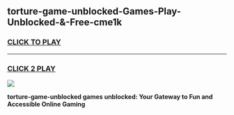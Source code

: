 
## torture-game-unblocked-Games-Play-Unblocked-&-Free-cme1k
<h3>
<a href="https://premium76.site?title=torture-game-unblocked&ref=24A">CLICK TO PLAY</a></h3>
<hr>

<h3>
<a href="https://premium76.site?title=torture-game-unblocked&ref=24A">CLICK 2 PLAY</a>
  
</h3>

<a href="https://premium76.site?title=torture-game-unblocked&ref=24A"><img src="https://clearcache.store/games.png"></a>


**torture-game-unblocked games unblocked: Your Gateway to Fun and Accessible Online Gaming**
